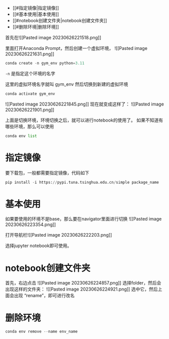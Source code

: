 - [[#指定镜像|指定镜像]]
- [[#基本使用|基本使用]]
- [[#notebook创建文件夹|notebook创建文件夹]]
- [[#删除环境|删除环境]]



首先在![[Pasted image 20230626221518.png]]

里面打开Anaconda Prompt，然后创建一个虚拟环境，
![[Pasted image 20230626221631.png]]

```c
conda create -n gym_env python=3.11
```
`-n` 是指定这个环境的名字

这里的虚拟环境名字就叫 gym_env
然后切换到新建的虚拟环境 
```c
conda activate gym_env
```

![[Pasted image 20230626221845.png]]
现在就变成这样了： ![[Pasted image 20230626221901.png]]


上面是切换环境，环境切换之后，就可以进行notebook的使用了。
如果不知道有哪些环境，那么可以使用 

```python
conda env list
```


# 指定镜像
要下载包，一般都需要指定镜像，代码如下

```python
pip install -i https://pypi.tuna.tsinghua.edu.cn/simple package_name
```



# 基本使用
如果要使用的环境不是base，那么要在navigator里面进行切换
![[Pasted image 20230626223354.png]]

打开导航栏![[Pasted image 20230626222203.png]]


选择jupyter notebook即可使用。




# notebook创建文件夹
首先，右边点击 ![[Pasted image 20230626224857.png]]
选择folder，然后会出现这样的文件夹：
![[Pasted image 20230626224921.png]]
选中它，然后上面会出现 “rename”，即可进行改名

# 删除环境


```python
conda env remove --name env_name
```







